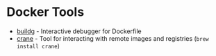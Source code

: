 # Docker Tools

* [buildg](https://github.com/ktock/buildg) - Interactive debugger for Dockerfile
* [crane](https://github.com/google/go-containerregistry/tree/main/cmd/crane) - Tool for interacting with remote images and registries (`brew install crane`)